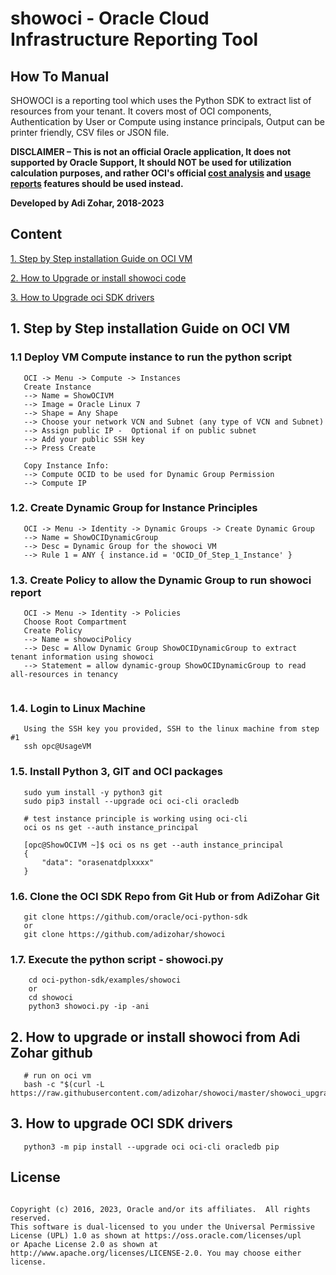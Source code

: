 # showoci - Oracle Cloud Infrastructure Reporting Tool

## How To Manual

SHOWOCI is a reporting tool which uses the Python SDK to extract list of resources from your tenant. 
It covers most of OCI components, 
Authentication by User or Compute using instance principals, 
Output can be printer friendly, CSV files or JSON file.

**DISCLAIMER – This is not an official Oracle application,  It does not supported by Oracle Support, It should NOT be used for utilization calculation purposes, and rather OCI's official 
[cost analysis](https://docs.oracle.com/en-us/iaas/Content/Billing/Concepts/costanalysisoverview.htm) 
and [usage reports](https://docs.oracle.com/en-us/iaas/Content/Billing/Concepts/usagereportsoverview.htm) features should be used instead.**

**Developed by Adi Zohar, 2018-2023**

## Content
[1. Step by Step installation Guide on OCI VM](#1-step-by-step-installation-guide-on-oci-vm)

[2. How to Upgrade or install showoci code](#2-how-to-upgrade-or-install-showoci-from-adi-zohar-github)

[3. How to Upgrade oci SDK drivers](#3-how-to-upgrade-oci-sdk-drivers)


## 1. Step by Step installation Guide on OCI VM

### 1.1 Deploy VM Compute instance to run the python script
```
   OCI -> Menu -> Compute -> Instances
   Create Instance
   --> Name = ShowOCIVM
   --> Image = Oracle Linux 7
   --> Shape = Any Shape
   --> Choose your network VCN and Subnet (any type of VCN and Subnet)
   --> Assign public IP -  Optional if on public subnet
   --> Add your public SSH key
   --> Press Create

   Copy Instance Info:
   --> Compute OCID to be used for Dynamic Group Permission
   --> Compute IP
```

### 1.2. Create Dynamic Group for Instance Principles

```
   OCI -> Menu -> Identity -> Dynamic Groups -> Create Dynamic Group
   --> Name = ShowOCIDynamicGroup 
   --> Desc = Dynamic Group for the showoci VM
   --> Rule 1 = ANY { instance.id = 'OCID_Of_Step_1_Instance' }
```

### 1.3. Create Policy to allow the Dynamic Group to run showoci report

```
   OCI -> Menu -> Identity -> Policies
   Choose Root Compartment
   Create Policy
   --> Name = showociPolicy
   --> Desc = Allow Dynamic Group ShowOCIDynamicGroup to extract tenant information using showoci
   --> Statement = allow dynamic-group ShowOCIDynamicGroup to read all-resources in tenancy
   
```

### 1.4. Login to Linux Machine

```
   Using the SSH key you provided, SSH to the linux machine from step #1
   ssh opc@UsageVM
```

### 1.5. Install Python 3, GIT and OCI packages

```
   sudo yum install -y python3 git
   sudo pip3 install --upgrade oci oci-cli oracledb

   # test instance principle is working using oci-cli
   oci os ns get --auth instance_principal
   
   [opc@ShowOCIVM ~]$ oci os ns get --auth instance_principal
   {
       "data": "orasenatdplxxxx"
   }
```

### 1.6. Clone the OCI SDK Repo from Git Hub or from AdiZohar Git

```
   git clone https://github.com/oracle/oci-python-sdk
   or
   git clone https://github.com/adizohar/showoci
```

### 1.7. Execute the python script - showoci.py

```
    cd oci-python-sdk/examples/showoci
    or 
    cd showoci
    python3 showoci.py -ip -ani
```

## 2. How to upgrade or install showoci from Adi Zohar github

```
   # run on oci vm
   bash -c "$(curl -L https://raw.githubusercontent.com/adizohar/showoci/master/showoci_upgrade.sh)"    
```

## 3. How to upgrade OCI SDK drivers

```
   python3 -m pip install --upgrade oci oci-cli oracledb pip
```

## License
```

Copyright (c) 2016, 2023, Oracle and/or its affiliates.  All rights reserved.
This software is dual-licensed to you under the Universal Permissive License (UPL) 1.0 as shown at https://oss.oracle.com/licenses/upl
or Apache License 2.0 as shown at http://www.apache.org/licenses/LICENSE-2.0. You may choose either license.

